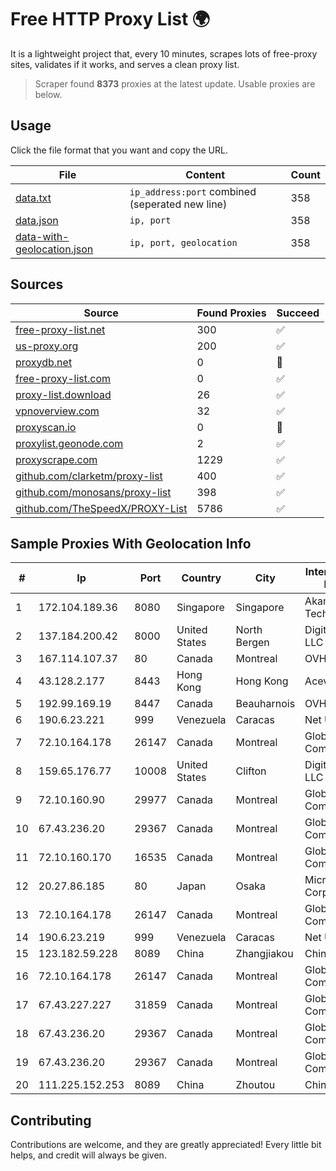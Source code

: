 
# Free HTTP Proxy List 🌍

It is a lightweight project that, every 10 minutes, scrapes lots of free-proxy sites, validates if it works, and serves a clean proxy list.


> Scraper found **8373** proxies at the latest update. Usable proxies are below.

## Usage

Click the file format that you want and copy the URL.


|File|Content|Count|
|----|-------|-----|
|[data.txt](https://raw.githubusercontent.com/themiralay/Proxy-List-World/master/data.txt)|`ip_address:port` combined (seperated new line)|358|
|[data.json](https://raw.githubusercontent.com/themiralay/Proxy-List-World/master/data.json)|`ip, port`|358|
|[data-with-geolocation.json](https://raw.githubusercontent.com/themiralay/Proxy-List-World/master/data-with-geolocation.json)|`ip, port, geolocation`|358|

## Sources

|Source|Found Proxies|Succeed|
|------|-------------|-------|
|[free-proxy-list.net](https://free-proxy-list.net)|300|✅|
|[us-proxy.org](https://www.us-proxy.org)|200|✅|
|[proxydb.net](http://proxydb.net)|0|🚫|
|[free-proxy-list.com](https://free-proxy-list.com/?page=&port=&type%5B%5D=http&type%5B%5D=https&up_time=0&search=Search)|0|✅|
|[proxy-list.download](https://www.proxy-list.download/HTTP)|26|✅|
|[vpnoverview.com](https://vpnoverview.com/privacy/anonymous-browsing/free-proxy-servers)|32|✅|
|[proxyscan.io](https://www.proxyscan.io)|0|🚫|
|[proxylist.geonode.com](https://proxylist.geonode.com/api/proxy-list?limit=300&page=1&sort_by=lastChecked&sort_type=desc&protocols=http,https)|2|✅|
|[proxyscrape.com](https://api.proxyscrape.com/v2/?request=displayproxies&protocol=http&timeout=10000&country=all&ssl=all&anonymity=all)|1229|✅|
|[github.com/clarketm/proxy-list](https://raw.githubusercontent.com/clarketm/proxy-list/master/proxy-list-raw.txt)|400|✅|
|[github.com/monosans/proxy-list](https://raw.githubusercontent.com/monosans/proxy-list/main/proxies/http.txt)|398|✅|
|[github.com/TheSpeedX/PROXY-List](https://raw.githubusercontent.com/TheSpeedX/PROXY-List/master/http.txt)|5786|✅|


## Sample Proxies With Geolocation Info

|#|Ip|Port|Country|City|Internet Service Provider|
|-|--|----|-------|----|-------------------------|
|1|172.104.189.36|8080|Singapore|Singapore|Akamai Technologies|
|2|137.184.200.42|8000|United States|North Bergen|DigitalOcean, LLC|
|3|167.114.107.37|80|Canada|Montreal|OVH SAS|
|4|43.128.2.177|8443|Hong Kong|Hong Kong|Aceville Pte.ltd|
|5|192.99.169.19|8447|Canada|Beauharnois|OVH SAS|
|6|190.6.23.221|999|Venezuela|Caracas|Net Uno|
|7|72.10.164.178|26147|Canada|Montreal|GloboTech Communications|
|8|159.65.176.77|10008|United States|Clifton|DigitalOcean, LLC|
|9|72.10.160.90|29977|Canada|Montreal|GloboTech Communications|
|10|67.43.236.20|29367|Canada|Montreal|GloboTech Communications|
|11|72.10.160.170|16535|Canada|Montreal|GloboTech Communications|
|12|20.27.86.185|80|Japan|Osaka|Microsoft Corporation|
|13|72.10.164.178|26147|Canada|Montreal|GloboTech Communications|
|14|190.6.23.219|999|Venezuela|Caracas|Net Uno|
|15|123.182.59.228|8089|China|Zhangjiakou|China Telecom|
|16|72.10.164.178|26147|Canada|Montreal|GloboTech Communications|
|17|67.43.227.227|31859|Canada|Montreal|GloboTech Communications|
|18|67.43.236.20|29367|Canada|Montreal|GloboTech Communications|
|19|67.43.236.20|29367|Canada|Montreal|GloboTech Communications|
|20|111.225.152.253|8089|China|Zhoutou|China Telecom|



## Contributing

Contributions are welcome, and they are greatly appreciated! Every
little bit helps, and credit will always be given.

